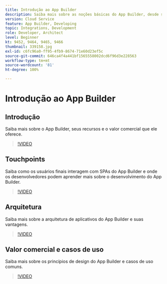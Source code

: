 ```yaml
---
title: Introdução ao App Builder
description: Saiba mais sobre as noções básicas do App Builder, desde seu valor comercial até sua arquitetura.
version: Cloud Service
feature: App Builder, Developing
topic: Integrations, Development
role: Developer, Architect
level: Beginner
kt: 9452, 9464, 9465, 9466
thumbnail: 339158.jpg
exl-id: c6fc96a0-ff95-4fb9-8674-71e60d23ef5c
source-git-commit: 646ca4f4a441bf1565558002dcd6f96d3e228563
workflow-type: tm+mt
source-wordcount: '81'
ht-degree: 100%

---
```


# Introdução ao App Builder

## Introdução

Saiba mais sobre o App Builder, seus recursos e o valor comercial que ele oferece.

>[!VIDEO](https://video.tv.adobe.com/v/339158/?quality=12&learn=on)

## Touchpoints

Saiba como os usuários finais interagem com SPAs do App Builder e onde os desenvolvedores podem aprender mais sobre o desenvolvimento do App Builder.

>[!VIDEO](https://video.tv.adobe.com/v/339159/?quality=12&learn=on)

## Arquitetura

Saiba mais sobre a arquitetura de aplicativos do App Builder e suas vantagens.

>[!VIDEO](https://video.tv.adobe.com/v/339160/?quality=12&learn=on)

## Valor comercial e casos de uso

Saiba mais sobre os princípios de design do App Builder e casos de uso comuns.

>[!VIDEO](https://video.tv.adobe.com/v/339161/?quality=12&learn=on)
